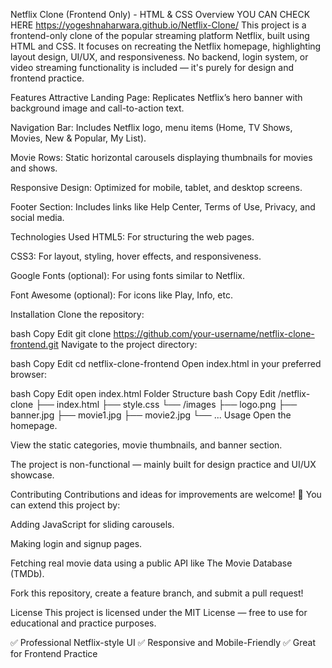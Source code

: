 Netflix Clone (Frontend Only) - HTML & CSS
Overview
YOU CAN CHECK HERE https://yogeshnaharwara.github.io/Netflix-Clone/
This project is a frontend-only clone of the popular streaming platform Netflix, built using HTML and CSS.
It focuses on recreating the Netflix homepage, highlighting layout design, UI/UX, and responsiveness.
No backend, login system, or video streaming functionality is included — it's purely for design and frontend practice.

Features
Attractive Landing Page: Replicates Netflix’s hero banner with background image and call-to-action text.

Navigation Bar: Includes Netflix logo, menu items (Home, TV Shows, Movies, New & Popular, My List).

Movie Rows: Static horizontal carousels displaying thumbnails for movies and shows.

Responsive Design: Optimized for mobile, tablet, and desktop screens.

Footer Section: Includes links like Help Center, Terms of Use, Privacy, and social media.

Technologies Used
HTML5: For structuring the web pages.

CSS3: For layout, styling, hover effects, and responsiveness.

Google Fonts (optional): For using fonts similar to Netflix.

Font Awesome (optional): For icons like Play, Info, etc.

Installation
Clone the repository:

bash
Copy
Edit
git clone https://github.com/your-username/netflix-clone-frontend.git
Navigate to the project directory:

bash
Copy
Edit
cd netflix-clone-frontend
Open index.html in your preferred browser:

bash
Copy
Edit
open index.html
Folder Structure
bash
Copy
Edit
/netflix-clone
  ├── index.html
  ├── style.css
  └── /images
       ├── logo.png
       ├── banner.jpg
       ├── movie1.jpg
       ├── movie2.jpg
       └── ...
Usage
Open the homepage.

View the static categories, movie thumbnails, and banner section.

The project is non-functional — mainly built for design practice and UI/UX showcase.

Contributing
Contributions and ideas for improvements are welcome! 🚀
You can extend this project by:

Adding JavaScript for sliding carousels.

Making login and signup pages.

Fetching real movie data using a public API like The Movie Database (TMDb).

Fork this repository, create a feature branch, and submit a pull request!

License
This project is licensed under the MIT License — free to use for educational and practice purposes.

✅ Professional Netflix-style UI
✅ Responsive and Mobile-Friendly
✅ Great for Frontend Practice


